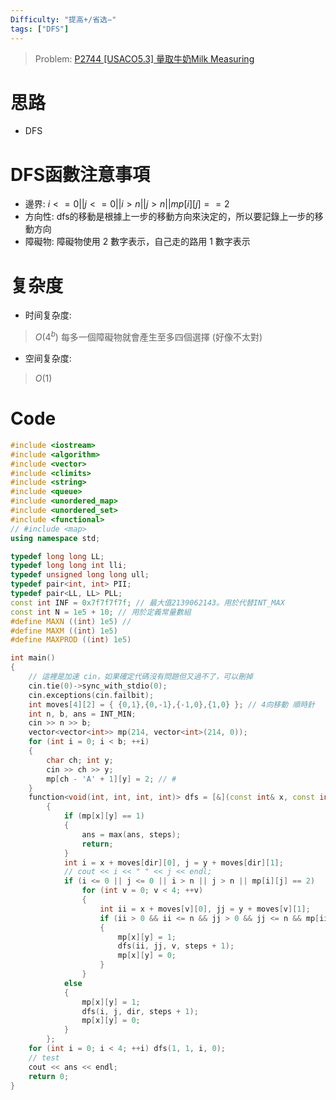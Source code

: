 ```yaml
---
Difficulty: "提高+/省选−"
tags: ["DFS"]
---
```


> Problem: [P2744 [USACO5.3] 量取牛奶Milk Measuring](https://www.luogu.com.cn/problem/P2744)

# 思路
- DFS

# DFS函數注意事項
- 邊界: $i <= 0 || j <= 0 || i > n || j > n || mp[i][j] == 2$
- 方向性: dfs的移動是根據上一步的移動方向來決定的，所以要記錄上一步的移動方向
- 障礙物: 障礙物使用 $2$ 數字表示，自己走的路用 $1$ 數字表示

# 复杂度
- 时间复杂度:
> $O(4^b)$ 每多一個障礙物就會產生至多四個選擇 (好像不太對)

- 空间复杂度:
> $O(1)$
  
# Code
```C++ 
#include <iostream>
#include <algorithm>
#include <vector>
#include <climits>
#include <string>
#include <queue>
#include <unordered_map>
#include <unordered_set>
#include <functional>
// #include <map>
using namespace std;

typedef long long LL;
typedef long long int lli;
typedef unsigned long long ull;
typedef pair<int, int> PII;
typedef pair<LL, LL> PLL;
const int INF = 0x7f7f7f7f; // 最大值2139062143。用於代替INT_MAX 
const int N = 1e5 + 10; // 用於定義常量數組
#define MAXN ((int) 1e5) //
#define MAXM ((int) 1e5)
#define MAXPROD ((int) 1e5)

int main()
{
	// 這裡是加速 cin，如果確定代碼沒有問題但又過不了，可以刪掉
	cin.tie(0)->sync_with_stdio(0);
	cin.exceptions(cin.failbit);
	int moves[4][2] = { {0,1},{0,-1},{-1,0},{1,0} }; // 4向移動 順時針
	int n, b, ans = INT_MIN;
	cin >> n >> b;
	vector<vector<int>> mp(214, vector<int>(214, 0));
	for (int i = 0; i < b; ++i)
	{
		char ch; int y;
		cin >> ch >> y;
		mp[ch - 'A' + 1][y] = 2; // #
	}
	function<void(int, int, int, int)> dfs = [&](const int& x, const int& y, int dir, const int& steps) -> void
		{
			if (mp[x][y] == 1)
			{
				ans = max(ans, steps);
				return;
			}
			int i = x + moves[dir][0], j = y + moves[dir][1];
			// cout << i << " " << j << endl;
			if (i <= 0 || j <= 0 || i > n || j > n || mp[i][j] == 2)
				for (int v = 0; v < 4; ++v)
				{
					int ii = x + moves[v][0], jj = y + moves[v][1];
					if (ii > 0 && ii <= n && jj > 0 && jj <= n && mp[ii][jj] != 2) // #
					{
						mp[x][y] = 1;
						dfs(ii, jj, v, steps + 1);
						mp[x][y] = 0;
					}
				}
			else
			{
				mp[x][y] = 1;
				dfs(i, j, dir, steps + 1);
				mp[x][y] = 0;
			}
		};
	for (int i = 0; i < 4; ++i) dfs(1, 1, i, 0);
	// test
	cout << ans << endl;
	return 0;
}
```